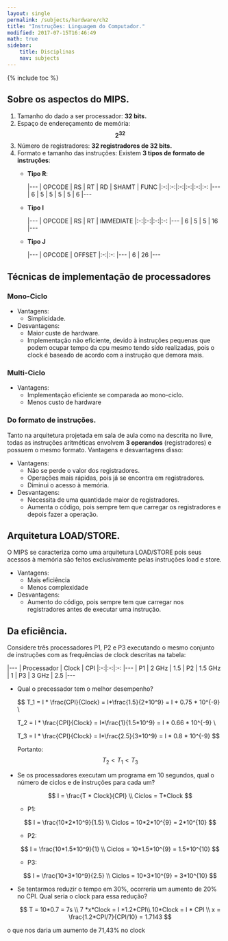 ```yaml
---
layout: single
permalink: /subjects/hardware/ch2
title: "Instruções: Linguagem do Computador."
modified: 2017-07-15T16:46:49
math: true
sidebar:
    title: Disciplinas
    nav: subjects
---
```


{% include toc %}

## Sobre os aspectos do MIPS.

1. Tamanho do dado a ser processador: **32 bits.**
2. Espaço de endereçamento de memória: **$$ 2^{32} $$**
3. Número de registradores: **32 registradores de 32 bits.**
4. Formato e tamanho das instruções:
    Existem **3 tipos de formato de instruções**:
    - **Tipo R**:

        |---
        | OPCODE | RS | RT | RD | SHAMT | FUNC
        |:-:|:-:|:-:|:-:|:-:|:-:
        |---
        | 6 | 5 | 5 | 5 | 5 | 6 
        |---

    - **Tipo I**


        |---
        | OPCODE | RS | RT | IMMEDIATE
        |:-:|:-:|:-:|:-:
        |---
        | 6 | 5 | 5 | 16
        |---

    - **Tipo J**


        |---
        | OPCODE | OFFSET
        |:-:|:-:
        |---
        | 6 | 26
        |---

## Técnicas de implementação de processadores
    
### Mono-Ciclo

- Vantagens:
    - Simplicidade.
- Desvantagens:
    - Maior custe de hardware.
    - Implementação não eficiente, devido à instruções pequenas que podem ocupar tempo da cpu mesmo tendo sido realizadas, pois o clock é baseado de acordo com a instrução que demora mais.

### Multi-Ciclo

- Vantagens:
    - Implementação eficiente se comparada ao mono-ciclo.
    - Menos custo de hardware

### Do formato de instruções.

Tanto na arquitetura projetada em sala de aula como na descrita no livre, todas as instruções aritméticas envolvem **3 operandos** (registradores) e possuem o mesmo formato. Vantagens e desvantagens disso:

- Vantagens:
    - Não se perde o valor dos registradores.
    - Operações mais rápidas, pois já se encontra em registradores.
    - Diminui o acesso à memória.
- Desvantagens:
    - Necessita de uma quantidade maior de registradores.
    - Aumenta o código, pois sempre tem que carregar os registradores e depois fazer a operação.

## Arquitetura LOAD/STORE.

O MIPS se caracteriza como uma arquitetura LOAD/STORE pois seus acessos à memória são feitos exclusivamente pelas instruções load e store.

- Vantagens:
    - Mais eficiência
    - Menos complexidade
- Desvantagens:
    - Aumento do código, pois sempre tem que carregar nos registradores antes de executar uma instrução.

## Da eficiência.

Considere três processadores P1, P2 e P3 executando o mesmo conjunto de instruções com as frequências de clock descritas na tabela:

|---
| Processador | Clock | CPI
|:-:|:-:|:-:
|---
| P1 | 2 GHz | 1.5
| P2 | 1.5 GHz | 1
| P3 | 3 GHz | 2.5
|---

- Qual o precessador tem o melhor desempenho?

    $$
    T_1 = I * \frac{CPI}{Clock} = I*\frac{1.5}{2*10^9} = I * 0.75 * 10^{-9} \\

    T_2 = I * \frac{CPI}{Clock} = I*\frac{1}{1.5*10^9} = I * 0.66 * 10^{-9} \\

    T_3 = I * \frac{CPI}{Clock} = I*\frac{2.5}{3*10^9} = I * 0.8 * 10^{-9}
    $$
    
    Portanto:
        $$ T_2 < T_1 < T_3 $$

- Se os processadores executam um programa em 10 segundos, qual o número de ciclos e de instruções para cada um?
    
    $$
    I = \frac{T * Clock}{CPI} \\
    Ciclos = T*Clock
    $$
    
    - P1:

    $$
    I = \frac{10*2*10^9}{1.5} \\
    Ciclos = 10*2*10^{9} = 2*10^{10}
    $$

    - P2:

    $$
    I = \frac{10*1.5*10^9}{1} \\
    Ciclos = 10*1.5*10^{9} = 1.5*10^{10}
    $$

    - P3:

    $$
    I = \frac{10*3*10^9}{2.5} \\
    Ciclos = 10*3*10^{9} = 3*10^{10}
    $$

- Se tentarmos reduzir o tempo em 30%, ocorreria um aumento de 20% no CPI. Qual seria o clock para essa redução?

    $$
    T = 10*0.7 = 7s \\
    7 *x*Clock = I *1.2*CPI\\
    10*Clock = I * CPI \\
    x = \frac{1.2*CPI/7}{CPI/10} = 1.7143
    $$ 

o que nos daria um aumento de 71,43% no clock

